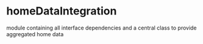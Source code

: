 # homeDataIntegration
module containing all interface dependencies and a central class to provide aggregated home data
